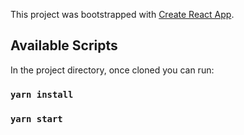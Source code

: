 This project was bootstrapped with [Create React App](https://github.com/facebook/create-react-app).

## Available Scripts

In the project directory, once cloned you can run:

### `yarn install`

### `yarn start`
